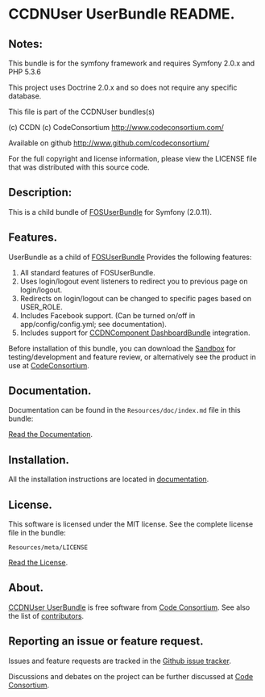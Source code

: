 CCDNUser UserBundle README.
===========================


## Notes:  
  
This bundle is for the symfony framework and requires Symfony 2.0.x and PHP 5.3.6
  
This project uses Doctrine 2.0.x and so does not require any specific database.
  

This file is part of the CCDNUser bundles(s)

(c) CCDN (c) CodeConsortium <http://www.codeconsortium.com/> 

Available on github <http://www.github.com/codeconsortium/>

For the full copyright and license information, please view the LICENSE
file that was distributed with this source code.

## Description:

This is a child bundle of [FOSUserBundle](http://github.com/FriendsOfSymfony/FOSUserBundle) for Symfony (2.0.11).

## Features.

UserBundle as a child of [FOSUserBundle](http://github.com/FriendsOfSymfony/FOSUserBundle) Provides the following features:

1. All standard features of FOSUserBundle.
2. Uses login/logout event listeners to redirect you to previous page on login/logout.
3. Redirects on login/logout can be changed to specific pages based on USER_ROLE.
4. Includes Facebook support. (Can be turned on/off in app/config/config.yml; see documentation).
5. Includes support for [CCDNComponent DashboardBundle](http://github.com/codeconsortium/DashboardBundle) integration.

Before installation of this bundle, you can download the [Sandbox](http://github.com/codeconsortium/CCDNForumSandBox) for testing/development and feature review, or alternatively see the product in use at [CodeConsortium](http://www.codeconsortium.com).

## Documentation.

Documentation can be found in the `Resources/doc/index.md` file in this bundle:

[Read the Documentation](http://github.com/codeconsortium/CCDNUserUserBundle/blob/master/Resources/doc/index.md).

## Installation.

All the installation instructions are located in [documentation](http://github.com/codeconsortium/CCDNUserUserBundle/blob/master/Resources/doc/Install.md).

## License.

This software is licensed under the MIT license. See the complete license file in the bundle:

	Resources/meta/LICENSE

[Read the License](http://github.com/codeconsortium/CCDNUserUserBundle/blob/master/Resources/meta/LICENSE).

## About.

[CCDNUser UserBundle](http://github.com/codeconsortium/CCDNUserUserBundle) is free software from [Code Consortium](http://www.codeconsortium.com). 
See also the list of [contributors](http://github.com/codeconsortium/CCDNUserUserBundle/contributors).

## Reporting an issue or feature request.

Issues and feature requests are tracked in the [Github issue tracker](http://github.com/codeconsortium/CCDNUserUserBundle/issues).

Discussions and debates on the project can be further discussed at [Code Consortium](http://www.codeconsortium.com).
